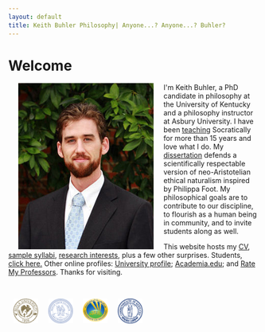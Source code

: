 ```yaml
---
layout: default
title: Keith Buhler Philosophy| Anyone...? Anyone...? Buhler? 
--- 
```


# Welcome

<img src="/img/keithbuhler-golden.png" alt="Keith Buhler" hspace="20px" align="left">  

I'm Keith Buhler, a PhD candidate in philosophy at the University of Kentucky and a philosophy instructor at Asbury University. I have been [teaching](/teaching) Socratically for more than 15 years and love what I do. My [dissertation](/research) defends a scientifically respectable version of neo-Aristotelian ethical naturalism inspired by Philippa Foot. My philosophical goals are to contribute to our discipline, to flourish as a human being in community, and to invite students along as well.

This website hosts my [CV](/Buhler-CV), [sample syllabi](/teaching), [research interests](/research), plus a few other surprises. Students, [click here.](/philosophy) Other online profiles: [University profile](https://philosophy.as.uky.edu/users/kebu226);  [Academia.edu](https://uky.academia.edu/KeithBuhler); and [Rate My Professors](http://www.ratemyprofessors.com/ShowRatings.jsp?tid=1822771). Thanks for visiting.


<br>

<img src="/img/seal-biola.png" alt="Biola" height="50" align="left" hspace="10px" width="50"> &nbsp;&nbsp;&nbsp; <img src="/img/seal-thi.png" alt="Torrey Honors" height="50" width="50" align="left" hspace="10px">  <img src="/img/seal-balamand.png" alt="Balamand" height="50" width="50" align="left" hspace="10px"> <img src="/img/seal-uk.png" alt="Kentucky" height="50" width="50" align="left" hspace="10px">  

<br>
